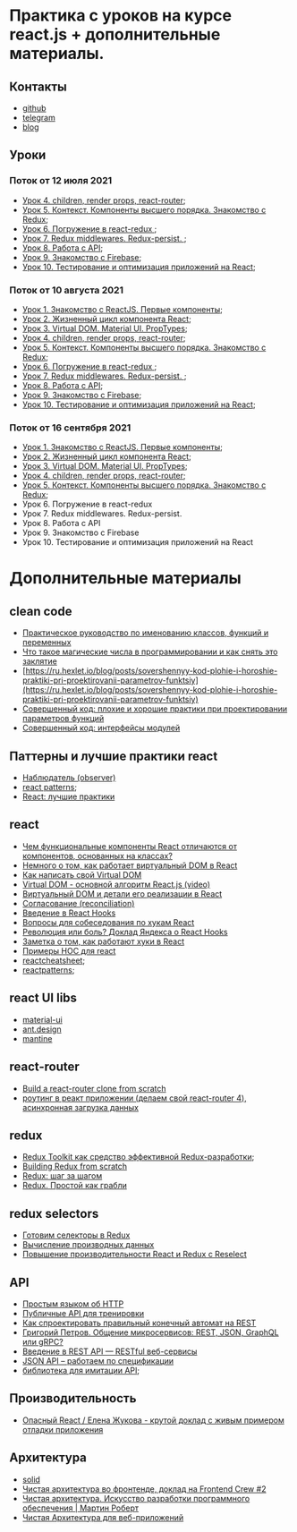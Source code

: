 # Практика с уроков на курсе react.js + дополнительные материалы.

## Контакты 

- [github](https://github.com/FMakareev)
- [telegram](https://t.me/fmakareev)
- [blog](https://t.me/omnotes)

## Уроки

### Поток от 12 июля 2021

* [Урок 4. children, render props, react-router](./Поток%20от%2012%20июля%202021/lesson-4);
* [Урок 5. Контекст. Компоненты высшего порядка. Знакомство с Redux](./Поток%20от%2012%20июля%202021/lesson-5);
* [Урок 6. Погружение в react-redux ](./Поток%20от%2012%20июля%202021/lesson-6);
* [Урок 7. Redux middlewares. Redux-persist. ](./Поток%20от%2012%20июля%202021/lesson-7);
* [Урок 8. Работа с API](./Поток%20от%2012%20июля%202021/lesson-8);
* [Урок 9. Знакомство с Firebase](./Поток%20от%2012%20июля%202021/lesson-9);
* [Урок 10. Тестирование и оптимизация приложений на React](./Поток%20от%2012%20июля%202021/lesson-10);

### Поток от 10 августа 2021

* [Урок 1. Знакомство с ReactJS. Первые компоненты](./Поток%20от%2010%20августа%202021/lesson-1);
* [Урок 2. Жизненный цикл компонента React](./Поток%20от%2010%20августа%202021/lesson-2);
* [Урок 3. Virtual DOM. Material UI. PropTypes](./Поток%20от%2010%20августа%202021/lesson-3);
* [Урок 4. children, render props, react-router](./Поток%20от%2010%20августа%202021/lesson-4);
* [Урок 5. Контекст. Компоненты высшего порядка. Знакомство с Redux](./Поток%20от%2010%20августа%202021/lesson-5);
* [Урок 6. Погружение в react-redux ](./Поток%20от%2010%20августа%202021/lesson-6);
* [Урок 7. Redux middlewares. Redux-persist. ](./Поток%20от%2010%20августа%202021/lesson-7);
* [Урок 8. Работа с API](./Поток%20от%2010%20августа%202021/lesson-8);
* [Урок 9. Знакомство с Firebase](./Поток%20от%2010%20августа%202021/lesson-9);
* [Урок 10. Тестирование и оптимизация приложений на React](./Поток%20от%2010%20августа%202021/lesson-10);

### Поток от 16 сентября 2021

* [Урок 1. Знакомство с ReactJS. Первые компоненты](./Поток%20от%2016%20сентября%202021/lesson-1);
* [Урок 2. Жизненный цикл компонента React](./Поток%20от%2016%20сентября%202021/lesson-2);
* [Урок 3. Virtual DOM. Material UI. PropTypes](./Поток%20от%2016%20сентября%202021/lesson-3);
* [Урок 4. children, render props, react-router](./Поток%20от%2016%20сентября%202021/lesson-4);
* [Урок 5. Контекст. Компоненты высшего порядка. Знакомство с Redux](./Поток%20от%2016%20сентября%202021/lesson-5-3);
* Урок 6. Погружение в react-redux
* Урок 7. Redux middlewares. Redux-persist.
* Урок 8. Работа с API
* Урок 9. Знакомство с Firebase
* Урок 10. Тестирование и оптимизация приложений на React

# Дополнительные материалы

## clean code
- [Практическое руководство по именованию классов, функций и переменных](https://ru.hexlet.io/blog/posts/rukovodstvo-po-imenovaniyu-klassov-funktsiy-i-peremennyh)
- [Что такое магические числа в программировании и как снять это заклятие](https://ru.hexlet.io/blog/posts/magic-numbers)
- [https://ru.hexlet.io/blog/posts/sovershennyy-kod-plohie-i-horoshie-praktiki-pri-proektirovanii-parametrov-funktsiy](https://ru.hexlet.io/blog/posts/sovershennyy-kod-plohie-i-horoshie-praktiki-pri-proektirovanii-parametrov-funktsiy)
- [Совершенный код: плохие и хорошие практики при проектировании параметров функций](https://ru.hexlet.io/blog/posts/sovershennyy-kod-yavnye-i-neyavnye-parametry-funktsiy)
- [Совершенный код: интерфейсы модулей](https://ru.hexlet.io/blog/posts/sovershennyy-kod-interfeysy-moduley)

## Паттерны и лучшие практики react
- [Наблюдатель (observer)](https://refactoring.guru/ru/design-patterns/observer)
- [react patterns](https://reactpatterns.com/);
- [React: лучшие практики](https://habr.com/ru/post/541320/)

## react

- [Чем функциональные компоненты React отличаются от компонентов, основанных на классах?](https://habr.com/ru/company/ruvds/blog/444348/)
- [Немного о том, как работает виртуальный DOM в React](https://habr.com/ru/company/macloud/blog/558682/)
- [Как написать свой Virtual DOM](https://amorgunov.com/posts/2020-08-03-create-own-virtual-dom/)
- [Virtual DOM - основной алгоритм React.js (video)](https://youtu.be/gb-93KcTRFo)
- [Виртуальный DOM и детали его реализации в React](https://ru.reactjs.org/docs/faq-internals.html)
- [Согласование (reconciliation)](https://ru.reactjs.org/docs/reconciliation.html)
- [Введение в React Hooks](https://habr.com/ru/post/429712/)
- [Вопросы для собеседования по хукам React](https://habr.com/ru/post/534632/)
- [Революция или боль? Доклад Яндекса о React Hooks](https://habr.com/ru/company/yandex/blog/464071/)
- [Заметка о том, как работают хуки в React](https://habr.com/ru/post/553104/)
- [Примеры HOC для react](https://medium.com/dailyjs/react-composing-higher-order-components-hocs-3a5288e78f55)
- [reactcheatsheet](https://reactcheatsheet.com/);
- [reactpatterns](https://reactpatterns.com/);

## react UI libs

- [material-ui](https://material-ui.com/ru/getting-started/installation/)
- [ant.design](https://ant.design/)
- [mantine](https://mantine.dev/)

## react-router
- [Build a react-router clone from scratch](https://dev.to/thomascullen/build-a-react-router-clone-from-scratch-38dp)
- [роутинг в реакт приложении (делаем свой react-router 4), асинхронная загрузка данных](https://youtu.be/fsC6r_prek8)

## redux

- [Redux Toolkit как средство эффективной Redux-разработки](https://habr.com/ru/company/inobitec/blog/481288/);
- [Building Redux from scratch](https://medium.com/@guokai83524/building-redux-from-scratch-e12eb0e484c8)
- [Redux: шаг за шагом](https://medium.com/devschacht/redux-step-by-step-e6c42a9b00cd)
- [Redux. Простой как грабли](https://habr.com/ru/post/439104/)

## redux selectors

- [Готовим селекторы в Redux](https://habr.com/ru/post/564004/)
- [Вычисление производных данных](https://rajdee.gitbooks.io/redux-in-russian/content/docs/recipes/ComputingDerivedData.html)
- [Повышение производительности React и Redux с Reselect](https://medium.com/devschacht/neil-fenton-improving-react-and-redux-performance-with-reselect-40f1d3efba89)

## API

- [Простым языком об HTTP](https://habr.com/ru/post/215117/)
- [Публичные API для тренировки](https://github.com/public-apis/public-apis)
- [Как спроектировать правильный конечный автомат на REST](https://ru.hexlet.io/blog/posts/kak-sproektirovat-pravilnyy-konechnyy-avtomat-na-rest)
- [Григорий Петров. Общение микросервисов: REST, JSON, GraphQL или gRPC?](https://youtu.be/o7ogFTMJW1A)
- [Введение в REST API — RESTful веб-сервисы](https://habr.com/ru/post/483202/)
- [JSON API – работаем по спецификации](https://habr.com/ru/company/oleg-bunin/blog/433322/)
- [библиотека для имитации API](https://miragejs.com);


## Производительность

- [Опасный React / Елена Жукова - крутой доклад с живым примером отладки приложения](https://youtu.be/ze4Qve1azA0)

## Архитектура

- [solid](https://ota-solid.vercel.app/)
- [Чистая архитектура во фронтенде, доклад на Frontend Crew #2](https://bespoyasov.ru/blog/clean-architecture-on-frontend/)
- [Чистая архитектура. Искусство разработки программного обеспечения | Мартин Роберт](https://www.ozon.ru/product/chistaya-arhitektura-iskusstvo-razrabotki-programmnogo-obespecheniya-144499396/?sh=y6EO1HcV)
- [Чистая Архитектура для веб-приложений](https://habr.com/ru/post/493430/)
